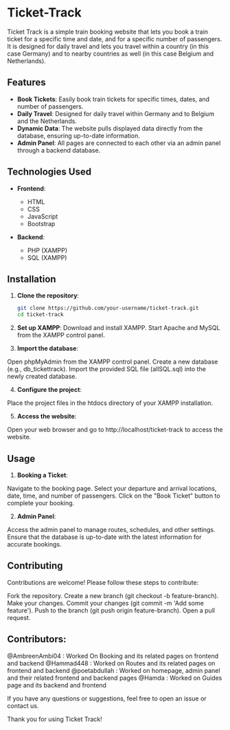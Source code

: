 # Ticket-Track

Ticket Track is a simple train booking website that lets you book a train ticket for a specific time and date, and for a specific number of passengers. It is designed for daily travel and lets you travel within a country (in this case Germany) and to nearby countries as well (in this case Belgium and Netherlands).

## Features

- **Book Tickets**: Easily book train tickets for specific times, dates, and number of passengers.
- **Daily Travel**: Designed for daily travel within Germany and to Belgium and the Netherlands.
- **Dynamic Data**: The website pulls displayed data directly from the database, ensuring up-to-date information.
- **Admin Panel**: All pages are connected to each other via an admin panel through a backend database.

## Technologies Used

- **Frontend**:
  - HTML
  - CSS
  - JavaScript
  - Bootstrap

- **Backend**:
  - PHP (XAMPP)
  - SQL (XAMPP)

## Installation

1. **Clone the repository**:
   ```bash
   git clone https://github.com/your-username/ticket-track.git
   cd ticket-track
2. **Set up XAMPP**:
Download and install XAMPP.
Start Apache and MySQL from the XAMPP control panel.

3. **Import the database**:

Open phpMyAdmin from the XAMPP control panel.
Create a new database (e.g., db_tickettrack).
Import the provided SQL file (allSQL.sql) into the newly created database.

4. **Configure the project**:

Place the project files in the htdocs directory of your XAMPP installation.

5. **Access the website**:

Open your web browser and go to http://localhost/ticket-track to access the website.

## Usage

1. **Booking a Ticket**:

Navigate to the booking page.
Select your departure and arrival locations, date, time, and number of passengers.
Click on the "Book Ticket" button to complete your booking.

2. **Admin Panel**:

Access the admin panel to manage routes, schedules, and other settings.
Ensure that the database is up-to-date with the latest information for accurate bookings.

## Contributing
Contributions are welcome! Please follow these steps to contribute:

Fork the repository.
Create a new branch (git checkout -b feature-branch).
Make your changes.
Commit your changes (git commit -m 'Add some feature').
Push to the branch (git push origin feature-branch).
Open a pull request.


## Contributors:
@AmbreenAmbi04 : Worked On Booking and its related pages on frontend and backend
@Hammad448 : Worked on Routes and its related pages on frontend and backend
@poetabdullah : Worked on homepage, admin panel and their related frontend and backend pages
@Hamda : Worked on Guides page and its backend and frontend

If you have any questions or suggestions, feel free to open an issue or contact us.

Thank you for using Ticket Track!
